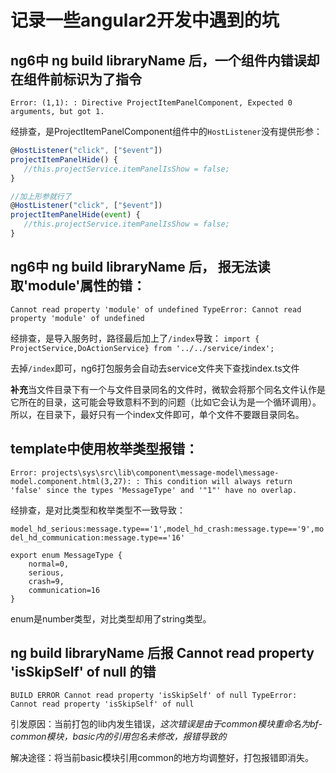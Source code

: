 # 记录一些angular2开发中遇到的坑

## ng6中 ng build libraryName 后，一个组件内错误却在组件前标识为了指令

`Error: (1,1): : Directive ProjectItemPanelComponent, Expected 0 arguments, but got 1.`

经排查，是ProjectItemPanelComponent组件中的`HostListener`没有提供形参：
```js
@HostListener("click", ["$event"])
projectItemPanelHide() {
   //this.projectService.itemPanelIsShow = false;
}

//加上形参就行了
@HostListener("click", ["$event"])
projectItemPanelHide(event) {
   //this.projectService.itemPanelIsShow = false;
}
```

## ng6中 ng build libraryName 后， 报无法读取'module'属性的错：

`Cannot read property 'module' of undefined
TypeError: Cannot read property 'module' of undefined`

经排查，是导入服务时，路径最后加上了`/index`导致：
`import { ProjectService,DoActionService} from '../../service/index';`

去掉`/index`即可，ng6打包服务会自动去service文件夹下查找index.ts文件

**补充**当文件目录下有一个与文件目录同名的文件时，微软会将那个同名文件认作是它所在的目录，这可能会导致意料不到的问题（比如它会认为是一个循环调用）。所以，在目录下，最好只有一个index文件即可，单个文件不要跟目录同名。

## template中使用枚举类型报错：

`Error: projects\sys\src\lib\component\message-model\message-model.component.html(3,27): : This condition will always return 'false' since the types 'MessageType' and '"1"' have no overlap.`

经排查，是对比类型和枚举类型不一致导致：

`model_hd_serious:message.type=='1',model_hd_crash:message.type=='9',model_hd_communication:message.type=='16'`

```
export enum MessageType {
    normal=0,
    serious,
    crash=9,
    communication=16
}
```

enum是number类型，对比类型却用了string类型。

## ng build libraryName 后报 Cannot read property 'isSkipSelf' of null 的错

`BUILD ERROR
Cannot read property 'isSkipSelf' of null
TypeError: Cannot read property 'isSkipSelf' of null`

引发原因：当前打包的lib内发生错误，*这次错误是由于common模块重命名为bf-common模块，basic内的引用包名未修改，报错导致的*

解决途径：将当前basic模块引用common的地方均调整好，打包报错即消失。
